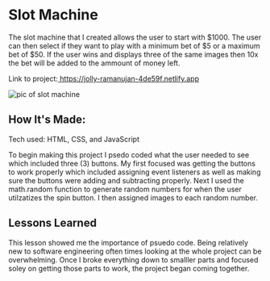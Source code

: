 <h1> Slot Machine</h1>

<p>The slot machine that I created allows the user to start with $1000. The user can then select if they want to play with a minimum bet of $5 or a maximum bet of $50. If the user wins and displays three of the same images then 10x the bet will be added to the ammount of money left.</p>

<span>Link to project:<a href> https://jolly-ramanujan-4de59f.netlify.app</a>

<img src = "Slot Machine copy 2.png" alt= "pic of slot machine">

<h2>How It's Made:</h2>

<span>Tech used: HTML, CSS, and JavaScript</span>

<p>To begin making this project I psedo coded what the user needed to see which included three (3) buttons. My first focused was getting the buttons to work properly which included assigning event listeners as well as making sure the buttons were adding and subtracting properly. Next I used the math.random function to generate random numbers for when the user utilzatizes the spin button. I then assigned images to each random number. </p>

<h2>Lessons Learned</h2>
<p> This lesson showed me the importance of psuedo code. Being relatively new to software engineering often times looking at the whole project can be overwhelming. Once I broke everything down to smalller parts and focused soley on getting those parts to work, the project began coming together.</p>


